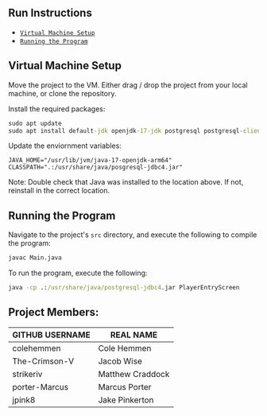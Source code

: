 ## Run Instructions
- [`Virtual Machine Setup`](#virtual-machine-setup)
- [`Running the Program`](#running-the-program)

## Virtual Machine Setup
Move the project to the VM. Either drag / drop the project from your local machine, or clone the repository.

Install the required packages:
```bat
sudo apt update
sudo apt install default-jdk openjdk-17-jdk postgresql postgresql-client libpostgresql-jdbc-java libpostgresql-jdbc-java-doc
```

Update the enviornment variables:
```env
JAVA_HOME="/usr/lib/jvm/java-17-openjdk-arm64"
CLASSPATH=".:/usr/share/java/posgresql-jdbc4.jar"
```

Note: Double check that Java was installed to the location above. If not, reinstall in the correct location.

## Running the Program
Navigate to the project's `src` directory, and execute the following to compile the program:
```bat
javac Main.java
```

To run the program, execute the following:
```bat
java -cp .:/usr/share/java/postgresql-jdbc4.jar PlayerEntryScreen
```

## Project Members:
| GITHUB USERNAME  |    REAL NAME     |
| ---------------- | ---------------- |
| colehemmen       | Cole Hemmen      |
| The-Crimson-V    | Jacob Wise       |
| strikeriv        | Matthew Craddock |
| porter-Marcus    | Marcus Porter    |
| jpink8           | Jake Pinkerton   |
